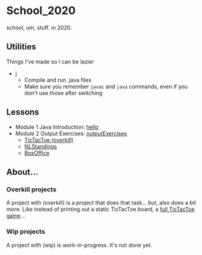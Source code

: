 # School\_2020

school, um, stuff. in 2020.

## Utilities

Things I've made so I can be lazier

  - [j](./j)
    - Compile and run .java files
    - Make sure you remember `javac` and `java` commands, even if you don't use those after switching

## Lessons

  - Module 1 Java Introduction: [hello](./hello)
  - Module 2 Output Exercises: [outputExercises](./outputExercises)
    - [TicTacToe (overkill)](./outputExercises.ticTacToe)
    - [NLStandings](./outputExercises/NLStandings.java)
    - [BoxOffice](./outputExercises/BoxOffice.java)

## About...

### Overkill projects

A project with (overkill) is a project that does that task... but, also does a _bit_ more. Like instead of printing out a static TicTacToe board, a [full TicTacToe game](./outputExercises.ticTacToe)...

### Wip projects

A project with (wip) is work-in-progress. It's not done yet.
